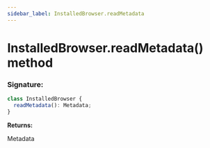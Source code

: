 ```yaml
---
sidebar_label: InstalledBrowser.readMetadata
---
```


# InstalledBrowser.readMetadata() method

### Signature:

```typescript
class InstalledBrowser {
  readMetadata(): Metadata;
}
```

**Returns:**

Metadata
